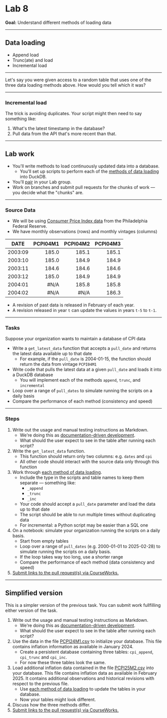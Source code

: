 # Lab 8

**Goal:** Understand different methods of loading data

---

## Data loading

- Append load
- Trunc(ate) and load
- Incremental load

---

Let's say you were given access to a random table that uses one of the three data loading methods above. How would you tell which it was?

---

### Incremental load

The trick is avoiding duplicates. Your script might then need to say something like:

1. What's the latest timestamp in the database?
1. Pull data from the API that's more recent than that.

---

## Lab work

- You'll write methods to load continuously updated data into a database.
  - You'll set up scripts to perform each of the [methods of data loading](#data-loading) into DuckDB.
- You'll [pair](../docs/pairing.md) in your Lab group.
- Work on branches and submit pull requests for the chunks of work — you decide what the "chunks" are.

---

### Source Data

- We will be using [Consumer Price Index data](https://www.philadelphiafed.org/surveys-and-data/real-time-data-research/pcpi) from the Philadelphia Federal Reserve.
- We have monthly observations (rows) and monthly vintages (columns)

| DATE    | PCPI04M1 | PCPI04M2 | PCPI04M3 |
| ------- | -------: | -------: | -------: |
| 2003:09 |    185.0 |    185.1 |    185.1 |
| 2003:10 |    185.0 |    184.9 |    184.9 |
| 2003:11 |    184.6 |    184.6 |    184.6 |
| 2003:12 |    185.0 |    184.9 |    184.9 |
| 2004:01 |     #N/A |    185.8 |    185.8 |
| 2004:02 |     #N/A |     #N/A |    186.3 |

- A revision of past data is released in February of each year.
- A revision released in year `t` can update the values in years `t-5` to `t-1`.

---

### Tasks

Suppose your organization wants to maintain a database of CPI data

- Write a `get_latest_data` function that accepts a `pull_date` and returns the latest data available up to that date
  - For example, if the `pull_date` is 2004-01-15, the function should return the data from vintage `PCPI04M1`
- Write code that pulls the latest data at a given `pull_date` and loads it into a DuckDB database
  - You will implement each of the methods `append`, `trunc`, and `incremental`
- Loop over a range of `pull_dates` to simulate running the scripts on a daily basis
- Compare the performance of each method (consistency and speed)

---

### Steps

1. Write out the usage and manual testing instructions as Markdown.
   - We're doing this as [documentation-driven development](https://gist.github.com/zsup/9434452).
   - What should the user expect to see in the table after running each script?
2. Write the `get_latest_data` function.
   - This function should return only two columns: e.g. `dates` and `cpi`
   - All other code should interact with the source data only through this function
3. Work through [each method of data loading](#data-loading).
   - Include the type in the scripts and table names to keep them separate — something like:
     - `_append`
     - `_trunc`
     - `_inc`
   - Your code should accept a `pull_date` parameter and load the data up to that date
   - The script should be able to run multiple times without duplicating data
   - For incremental: a Python script may be easier than a SQL one
4. On a notebook: simulate your organization running the scripts on a daily basis.
   - Start from empty tables
   - Loop over a range of `pull_dates` (e.g. 2000-01-01 to 2025-02-28) to simulate running the scripts on a daily basis.
   - If the loop takes way too long, use a shorter range
   - Compare the performance of each method (data consistency and speed)
5. [Submit links to the pull request(s) via CourseWorks.](https://courseworks2.columbia.edu/courses/210480/assignments)

---

## Simplified version

This is a simpler version of the previous task. You can submit work fullfilling either version of the task.

1. Write out the usage and manual testing instructions as Markdown.
   - We're doing this as [documentation-driven development](https://gist.github.com/zsup/9434452).
   - What should the user expect to see in the table after running each script?
2. Use the data in the file [PCPI24M1.csv](../examples/lab_8/PCPI24M1.csv) to initialize your database. This file contains inflation information as available in January 2024.
   - Create a persistent database containing three tables: `cpi_append`, `cpi_trunc` and `cpi_inc`.
   - For now these three tables look the same.
3. Load additional inflation data contained in the file [PCPI25M2.csv](../examples/lab_8/PCPI25M2.csv) into your database. This file contains inflation data as available in February 2025. It contains additional observations and historical revisions with respect to the previous file.
   - Use [each method of data loading](#data-loading) to update the tables in your database.
   - Now your tables might look different.
4. Discuss how the three methods differ.
5. [Submit links to the pull request(s) via CourseWorks.](https://courseworks2.columbia.edu/courses/210480/assignments)
